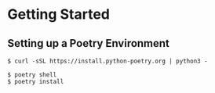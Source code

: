# Getting Started

## Setting up a Poetry Environment

<!-- termynal -->

```
$ curl -sSL https://install.python-poetry.org | python3 -

$ poetry shell
$ poetry install
```
